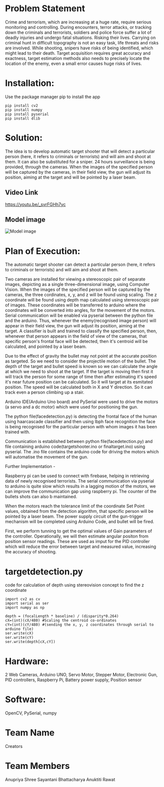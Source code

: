 # Problem Statement

Crime and terrorism, which are increasing at a huge rate,  require serious monitoring and controlling. During encounters, terror attacks, or tracking down the criminals and terrorists, soldiers and police force suffer a lot of deadly injuries and undergo fatal situations. Risking their lives. Carrying on criminal hunt  in difficult topography  is not an easy task, life threats and risks are involved. While shooting, snipers  have  risks of being identified, which might lead to their death. Target acquisition requires great  accuracy and exactness, target estimation methods also needs to precisely locate the location of the enemy, even a small  error causes huge 
risks of lives.

# Installation:

Use the package manager pip to install the app

```
pip install cv2 
pip install numpy
pip install pyserial
pip install dlib
```

# Solution:

The idea is to develop automatic target shooter that will detect a particular person (here, it refers to criminals or terrorists) and will aim and shoot at them. It can also be substituted for a sniper. 24 hours surveillance is being provided, through the cameras. When the images of the specified person will be captured by the cameras, in their field view, the gun will adjust its position, aiming at the target and will be pointed by a laser beam. 

## Video Link 
https://youtu.be/_svrFGHh7yc

## Model image
![Model image](https://github.com/Sayantani-Bhattacharya/IOT_Snipper/blob/master/image.jpeg?raw=true)

# Plan of Execution:

The automatic target shooter can detect a particular person (here, it refers to criminals or terrorists) and will aim and shoot at them. 

Two cameras are installed for viewing a stereoscopic pair of separate images, depicting as a single three-dimensional image, using Computer Vision. When the images of the specified person will be captured by the cameras, the three cordinates, x, y, and z will be found using scaling. The z coordinate will be found using depth map calculated using stereoscopic pair of images. These coordinates will be transferred to arduino where the coordinates will be converted into angles, for the movement of the motors. Serial communication will be enabled via pyserial between the python file and the arduino. Thus, whenever the enemy(recognised image person) will appear in their field view, the gun will adjust its position, aiming at the target. A classifier is built and trained to classify the specified person, then, whenever that person appears in the field of view of the cameras, that specific person's frontal face will be detected, then it's centroid will be calculated, and pointed by a laser beam.

Due to the effect of gravity the bullet may not point at the accurate position as targeted. So we need to consider the projectile motion of the bullet. The depth of the target and bullet speed is known so we can calculate the angle at which we need to shoot at the target. If the target is moving then first it will track the person for some range of time then after estimating it's speed it's near future position can be calculated. So it will target at its esmitated position. The speed will be calculated both in X and Y direction. So it can track even a person climbing up a stair.

Arduino IDE(Arduino Uno board) and PySerial were used to drive the motors (a servo and a dc motor) which were used for positioning the gun.  

The python file(facedetection.py) is detecting the frontal face of the human using haarcascade classifier and then using lbph face recognition the face is being recognised for the particular person with whom images it has been trained with. 

Communication is established between python file(facedetection.py) and file containing arduino code(targetshooter.ino or finaltarget.ino) using pyserial. The .ino file contains the arduino code for driving the motors which will automatise the movement of the gun.

Further Implementation - 

Raspberry pi can be used to connect with firebase, helping in retrieving data of newly recognised terrorists.
The serial communication via pyserial to arduino is quite slow which results in a lagging motion of the motors, we can improve the communication gap using raspberry pi.
The counter of the bullets shots can also b maintained.


When the motors reach the tolerance limit of the coordinate Set Point values, obtained from the detection algorithm,  that specific person will be pointed by a laser beam. The power supply circuit of the gun-trigger mechanism will be completed using Arduino Code, and bullet will be fired.

First, we perform tunning to get the optimal values of Gain parameters of the controller. Operationally, we will then estimate angular positon from position sensor readings. These are used as imput for the PID controller which will reduce the error between target and measured value, increasing the accuracy of shooting.

# targetdetection.py

code for calculation of depth using stereovision concept to find the z coordinate
```
import cv2 as cv
import serial as ser
import numpy as np

depth = (focalLength * baseline) / (disparity*0.264)
cX=(int)(cX/480) #Scaling the centroid co-ordinates 
cY=(int)(cY/480) #(sending the x, y, z coordinates through serial to arduino file) 
ser.write(cX) 
ser.write(cY) 
ser.write(depth[cX,cY])
```

# Hardware:
2 Web Cameras, Arduino UNO, Servo Motor, Stepper Motor, Electronic Gun, PID controllers, Raspberry Pi, Battery power supply, Position sensor 

# Software:
OpenCV, PySerial, numpy

# Team Name 
Creators

# Team Members
Anupriya Shree
Sayantani Bhattacharya
Anuktiti Rawat


